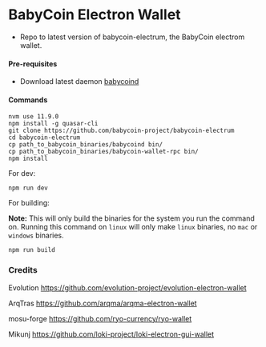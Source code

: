 
# BabyCoin Electron Wallet

  * Repo to latest version of babycoin-electrum, the BabyCoin electrom wallet.

#### Pre-requisites
 
- Download latest daemon [babycoind](https://github.com/babycoin-project/babycoin/releases/latest)

#### Commands 
```
nvm use 11.9.0
npm install -g quasar-cli
git clone https://github.com/babycoin-project/babycoin-electrum
cd babycoin-electrum
cp path_to_babycoin_binaries/babycoind bin/
cp path_to_babycoin_binaries/babycoin-wallet-rpc bin/
npm install
```

For dev:
```
npm run dev
```

For building:

**Note:** This will only build the binaries for the system you run the command on. Running this command on `linux` will only make `linux` binaries, no `mac` or `windows` binaries.
```
npm run build
```

### Credits

Evolution https://github.com/evolution-project/evolution-electron-wallet

ArqTras https://github.com/arqma/arqma-electron-wallet

mosu-forge https://github.com/ryo-currency/ryo-wallet

Mikunj https://github.com/loki-project/loki-electron-gui-wallet
